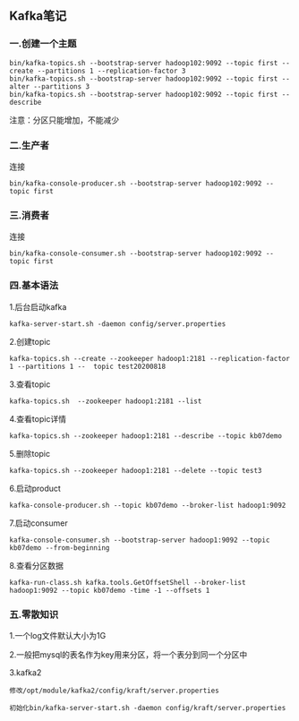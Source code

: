 ## Kafka笔记
### 一.创建一个主题
	bin/kafka-topics.sh --bootstrap-server hadoop102:9092 --topic first --create --partitions 1 --replication-factor 3
	bin/kafka-topics.sh --bootstrap-server hadoop102:9092 --topic first --alter --partitions 3
	bin/kafka-topics.sh --bootstrap-server hadoop102:9092 --topic first --describe
注意：分区只能增加，不能减少

### 二.生产者
连接

	bin/kafka-console-producer.sh --bootstrap-server hadoop102:9092 --topic first

### 三.消费者
连接

	bin/kafka-console-consumer.sh --bootstrap-server hadoop102:9092 --topic first

### 四.基本语法


1.后台启动kafka

	kafka-server-start.sh -daemon config/server.properties
2.创建topic

	kafka-topics.sh --create --zookeeper hadoop1:2181 --replication-factor 1 --partitions 1 --	topic test20200818
3.查看topic

	kafka-topics.sh  --zookeeper hadoop1:2181 --list
4.查看topic详情

	kafka-topics.sh --zookeeper hadoop1:2181 --describe --topic kb07demo
5.删除topic

	kafka-topics.sh --zookeeper hadoop1:2181 --delete --topic test3

6.启动product

	kafka-console-producer.sh --topic kb07demo --broker-list hadoop1:9092

7.启动consumer

	kafka-console-consumer.sh --bootstrap-server hadoop1:9092 --topic kb07demo --from-beginning

8.查看分区数据

	kafka-run-class.sh kafka.tools.GetOffsetShell --broker-list hadoop1:9092 --topic kb07demo -time -1 --offsets 1

### 五.零散知识
1.一个log文件默认大小为1G

2.一般把mysql的表名作为key用来分区，将一个表分到同一个分区中

3.kafka2

	修改/opt/module/kafka2/config/kraft/server.properties

	初始化bin/kafka-server-start.sh -daemon config/kraft/server.properties


